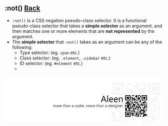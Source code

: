 ## :not() [**Back**](./../pseudoClass.md)

- `:not()` is a CSS negation pseudo-class selector. It is a functional pseudo-class selector that takes a **simple selector** as an argument, and then matches one or more elements that are **not represented** by the argument.
- The **simple selector** that `:not()` takes as an argument can be any of the following:
    - Type selector: (eg. `span` etc.)
    - Class selector: (eg. `.element`, `.sidebar` etc.)
    - ID selector: (eg. `#element` etc.)
    - 

<a href="http://aleen42.github.io/" target="_blank" ><img src="./../../../pic/tail.gif"></a>